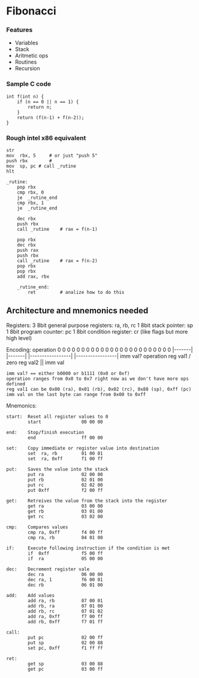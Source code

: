 # Fibonacci

### Features
- Variables
- Stack
- Aritmetic ops
- Routines
- Recursion

### Sample C code
```
int f(int n) {
    if (n == 0 || n == 1) {
        return n;
    }
    return (f(n-1) + f(n-2));
}
```

### Rough intel x86 equivalent
```
str
mov  rbx, 5     # or just "push 5"
push rbx        #
mov  sp, pc # call _rutine
hlt

_rutine:
    pop rbx
    cmp rbx, 0
    je  _rutine_end
    cmp rbx, 1
    je  _rutine_end

    dec rbx
    push rbx
    call _rutine    # rax = f(n-1)
    
    pop rbx
    dec rbx
    push rax
    push rbx
    call _rutine    # rax = f(n-2)
    pop rbx
    pop rbx
    add rax, rbx

    _rutine_end:
        ret         # analize how to do this
```

## Architecture and mnemonics needed

Registers:
    3 8bit general purpose registers: ra, rb, rc
    1 8bit stack pointer: sp
    1 8bit program counter: pc
    1 8bit condition register: cr (like flags but more high level)

Encoding:
    operation
     0 0 0 0   0 0 0 0     0 0 0 0   0 0 0 0    0 0 0 0   0 0 0 0
    |-------| |-------|   |-----------------|  |-----------------|
     imm val? operation     reg val1 / zero    reg val2 || imm val

    imm val? == either b0000 or b1111 (0x0 or 0xf)
    operation ranges from 0x0 to 0x7 right now as we don't have more ops defined
    reg val1 can be 0x00 (ra), 0x01 (rb), 0x02 (rc), 0x88 (sp), 0xff (pc)
    imm val on the last byte can range from 0x00 to 0xff

Mnemonics:

    start:  Reset all register values to 0
            start               00 00 00

    end:    Stop/finish execution
            end                 ff 00 00

    set:    Copy immediate or register value into destination
            set  ra, rb         01 00 01
            set  ra, 0xff       f1 00 ff
    
    put:    Saves the value into the stack
            put ra              02 00 00
            put rb              02 01 00
            put rc              02 02 00
            put 0xff            f2 00 ff
    
    get:    Retreives the value from the stack into the register
            get ra              03 00 00
            get rb              03 01 00
            get rc              03 02 00

    cmp:    Compares values
            cmp ra, 0xff        f4 00 ff
            cmp ra, rb          04 01 00

    if:     Execute following instruction if the condition is met
            if  0xff            f5 00 ff
            if  ra              05 00 00

    dec:    Decrement register vale
            dec ra              06 00 00
            dec ra, 1           f6 00 01
            dec rb              06 01 00
    
    add:    Add values
            add ra, rb          07 00 01
            add rb, ra          07 01 00
            add rb, rc          07 01 02
            add ra, 0xff        f7 00 ff
            add rb, 0xff        f7 01 ff
    
    call:   
            put pc              02 00 ff
            put sp              02 00 88
            set pc, 0xff        f1 ff ff

    ret:
            get sp              03 00 88
            get pc              03 00 ff
